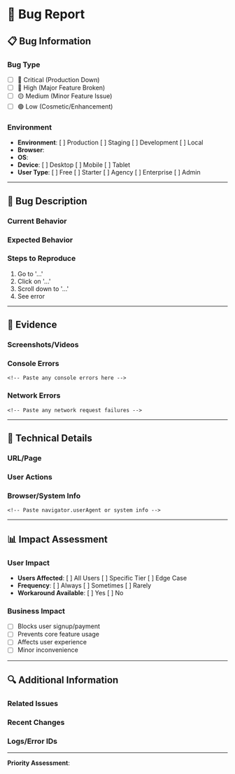 # 🐛 Bug Report

## 📋 Bug Information

### **Bug Type**
- [ ] 🚨 Critical (Production Down)
- [ ] 🔴 High (Major Feature Broken)
- [ ] 🟡 Medium (Minor Feature Issue)
- [ ] 🟢 Low (Cosmetic/Enhancement)

### **Environment**
- **Environment**: [ ] Production [ ] Staging [ ] Development [ ] Local
- **Browser**: 
- **OS**: 
- **Device**: [ ] Desktop [ ] Mobile [ ] Tablet
- **User Type**: [ ] Free [ ] Starter [ ] Agency [ ] Enterprise [ ] Admin

---

## 🎯 Bug Description

### **Current Behavior**
<!-- Describe what currently happens -->

### **Expected Behavior**
<!-- Describe what should happen -->

### **Steps to Reproduce**
1. Go to '...'
2. Click on '...'
3. Scroll down to '...'
4. See error

---

## 📸 Evidence

### **Screenshots/Videos**
<!-- Attach screenshots, videos, or GIFs showing the issue -->

### **Console Errors**
```
<!-- Paste any console errors here -->
```

### **Network Errors**
```
<!-- Paste any network request failures -->
```

---

## 🔧 Technical Details

### **URL/Page**
<!-- Provide the specific URL or page where the issue occurs -->

### **User Actions**
<!-- Describe the specific user actions that trigger the bug -->

### **Browser/System Info**
```
<!-- Paste navigator.userAgent or system info -->
```

---

## 📊 Impact Assessment

### **User Impact**
- **Users Affected**: [ ] All Users [ ] Specific Tier [ ] Edge Case
- **Frequency**: [ ] Always [ ] Sometimes [ ] Rarely
- **Workaround Available**: [ ] Yes [ ] No

### **Business Impact**
- [ ] Blocks user signup/payment
- [ ] Prevents core feature usage
- [ ] Affects user experience
- [ ] Minor inconvenience

---

## 🔍 Additional Information

### **Related Issues**
<!-- Link any related issues or tickets -->

### **Recent Changes**
<!-- Mention any recent deployments or changes that might be related -->

### **Logs/Error IDs**
<!-- Provide any error IDs or log references -->

---

**Priority Assessment**: <!-- Will be assigned by team based on bug type and impact -->
